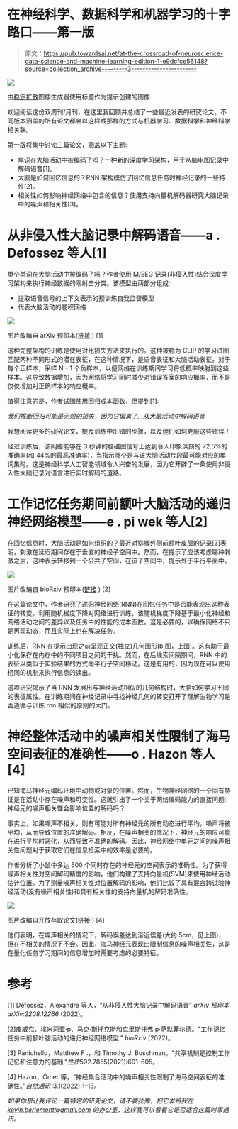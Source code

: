 # 在神经科学、数据科学和机器学习的十字路口——第一版

> 原文：<https://pub.towardsai.net/at-the-crossroad-of-neuroscience-data-science-and-machine-learning-edition-1-e9dcfce56148?source=collection_archive---------3----------------------->

![](img/40e3ede6b91e558ba2dfe0b6749f42c4.png)

由[稳定扩散](https://beta.dreamstudio.ai/home)图像生成器使用标题作为提示创建的图像

欢迎阅读这份双周刊/月刊，在这里我回顾并总结了一些最近发表的研究论文。不同版本涵盖的所有论文都会以这样或那样的方式与机器学习、数据科学和神经科学相关联。

第一版将集中讨论三篇论文，涵盖以下主题:

*   单词在大脑活动中被编码了吗？一种新的深度学习架构，用于从脑电图记录中解码语音[1]。
*   大脑是如何回忆信息的？RNN 架构模仿了回忆信息任务时神经记录的一些特性[2]。
*   相关性如何影响神经网络中包含的信息？使用支持向量机解码器研究大脑记录中的噪声和相关性[3]。

# 从非侵入性大脑记录中解码语音——a . Defossez 等人[1]

单个单词在大脑活动中被编码了吗？作者使用 M/EEG 记录(非侵入性)结合深度学习架构来执行神经数据的零射击分类。该模型由两部分组成:

*   提取语音信号的上下文表示的预训练自我监督模型
*   代表大脑活动的卷积网络

![](img/48ba9c115fa2f684b1d343c61e0fc7a5.png)

图片改编自 arXiv 预印本([链接](https://arxiv.org/abs/2208.12266) ) [1]

这种完整架构的训练是使用对比损失方法来执行的。这种被称为 CLIP 的学习试图匹配两种不同形式的潜在表征，在这种情况下，是语音表征和大脑活动表征。对于每个正样本，采样 N - 1 个负样本，以便网络在训练期间学习将低概率映射到这些样本。这导致数据增加，因为网络将学习同时减少对错误答案的响应概率，而不是仅仅增加对正确样本的响应概率。

值得注意的是，作者试图使用回归成本函数，但提到[1]:

*我们推断回归可能是无效的损失，因为它偏离了…从大脑活动中解码语音*

我想阅读更多的研究论文，提及训练中出错的步骤，以及他们如何克服这些错误！

经过训练后，该网络能够在 3 秒钟的脑磁图信号上达到令人印象深刻的 72.5%的准确率(和 44%的最高准确率)，当指示哪个是与该大脑活动片段最可能对应的单词集时。这是神经科学人工智能领域令人兴奋的发展，因为它开辟了一条使用非侵入性大脑记录对语言进行实时解码的道路。

# 工作记忆任务期间前额叶大脑活动的递归神经网络模型——e . pi wek 等人[2]

在回忆信息时，大脑活动是如何组织的？最近对猕猴外侧前额叶皮层的记录[3]表明，刺激在延迟期间存在于垂直的神经子空间中。然而，在提示了应该考虑哪种刺激之后，这种表示转移到一个公共子空间，在该子空间中，提示处于平行平面中。

![](img/adde8be9463118fcad438f83be752f60.png)

图片改编自 bioRxiv 预印本([链接](https://www.biorxiv.org/content/10.1101/2022.09.02.506349v1) ) [2]

在这篇论文中，作者研究了递归神经网络(RNN)在回忆任务中是否能表现出这种表征的转变。利用随机梯度下降对网络进行训练，该随机梯度下降基于最小化神经和网络活动之间的差异以及任务中的性能的成本函数。这是必要的，以确保网络不只是再现动态，而且实际上也在解决任务。

训练后，RNN 在提示出现之前呈现正交(独立)几何图形(b 图，上图)。这有助于最小化保存在内存中的不同项目之间的干扰。然而，在后线索间隔期间，RNN 中的表征以类似于实验结果的方式向平行子空间移动。这是有用的，因为现在可以使用相同的机制来执行信息的读出。

这项研究揭示了当 RNN 发展出与神经活动相似的几何结构时，大脑如何学习不同的表征属性。在训练期间在神经记录中寻找神经几何的转变打开了理解生物学习是否遵循与训练 rnn 相似的原则的大门。

# 神经整体活动中的噪声相关性限制了海马空间表征的准确性——o . Hazon 等人[4]

已知海马神经元编码环境中动物或对象的位置。然而，生物神经网络的一个固有特征是在活动中存在噪声和可变性。这就引出了一个关于网络编码能力的直接问题:神经元的噪声相关性会影响位置的解码吗？

事实上，如果噪声不相关，则有可能对所有神经元的所有动态进行平均，噪声将被平均，从而导致位置的准确解码。相反，在噪声相关的情况下，神经元的响应可能在进行平均时恶化，从而导致不准确的解码。因此，神经网络中单元之间的噪声相关性问题对于获取它们在信息检索中的效率是必要的。

作者分析了小鼠中多达 500 个同时存在的神经元的空间表示的准确性。为了获得噪声相关性对空间解码精度的影响，他们构建了支持向量机(SVM)来使用神经活动估计位置。为了测量噪声相关性对位置解码的影响，他们比较了具有混合跨试验神经活动(没有噪声相关性)和具有相关性的支持向量机的解码准确性。

![](img/b7424f2c9881a4e14a210085ace8b6ba.png)

图片改编自开放存取论文([链接](https://www.nature.com/articles/s41467-022-31254-y) ) [4]

他们表明，在噪声相关的情况下，解码误差达到渐近误差(大约 5cm，见上图)，但在不相关的情况下不会。因此，海马神经元表现出限制信息的噪声相关性，这是在量化任务学习期间的信息增加时需要考虑的必要特征。

# 参考

[1] Défossez，Alexandre 等人，“从非侵入性大脑记录中解码语音” *arXiv 预印本 arXiv:2208.12266* (2022)。

[2]皮威克、埃米莉亚·p、马克·斯托克斯和克里斯托弗·p·萨默菲尔德。"工作记忆任务中前额叶脑活动的递归神经网络模型." *bioRxiv* (2022)。

[3] Panichello，Matthew F .，和 Timothy J. Buschman。"共享机制是控制工作记忆和注意力的基础."*性质*592.7855(2021):601–605。

[4] Hazon，Omer 等，“神经集合活动中的噪声相关性限制了海马空间表征的准确性。”*自然通讯*13.1(2022):1–13。

*如果你想让我评论一篇特定的研究论文，请不要犹豫，把它发给我在 kevin.berlemont@gmail.com 的办公室，这样我可以看看它是否适合这篇时事通讯。*